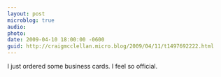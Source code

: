 ```yaml
---
layout: post
microblog: true
audio: 
photo: 
date: 2009-04-10 18:00:00 -0600
guid: http://craigmcclellan.micro.blog/2009/04/11/t1497692222.html
---
```

I just ordered some business cards.  I feel so official.
